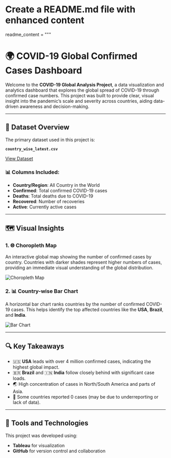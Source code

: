 # Create a README.md file with enhanced content

readme_content = """

# 🌍 COVID-19 Global Confirmed Cases Dashboard

Welcome to the **COVID-19 Global Analysis Project**, a data visualization and analytics dashboard that explores the global spread of COVID-19 through confirmed case numbers. This project was built to provide clear, visual insight into the pandemic’s scale and severity across countries, aiding data-driven awareness and decision-making.

---

## 📁 Dataset Overview

The primary dataset used in this project is:

**`country_wise_latest.csv`**

[View Dataset](https://www.kaggle.com/datasets/imdevskp/corona-virus-report)

### 📊 Columns Included:

- **Country/Region**: All Country in the World
- **Confirmed**: Total confirmed COVID-19 cases
- **Deaths**: Total deaths due to COVID-19
- **Recovered**: Number of recoveries
- **Active**: Currently active cases

---

## 🗺️ Visual Insights

### 1. 🌐 Choropleth Map

An interactive global map showing the number of confirmed cases by country. Countries with darker shades represent higher numbers of cases, providing an immediate visual understanding of the global distribution.

![Choropleth Map](d0ec2f45-2143-4a14-8851-52675876874d.png)

### 2. 📊 Country-wise Bar Chart

A horizontal bar chart ranks countries by the number of confirmed COVID-19 cases. This helps identify the top affected countries like the **USA**, **Brazil**, and **India**.

![Bar Chart](1767bd4d-fb7f-4638-9490-fe576673ff67.png)

---

## 🔍 Key Takeaways

- 🇺🇸 **USA** leads with over 4 million confirmed cases, indicating the highest global impact.
- 🇧🇷 **Brazil** and 🇮🇳 **India** follow closely behind with significant case loads.
- 🌏 High concentration of cases in North/South America and parts of Asia.
- 🧪 Some countries reported 0 cases (may be due to underreporting or lack of data).

---

## 🧰 Tools and Technologies

This project was developed using:

- **Tableau** for visualization
- **GitHub** for version control and collaboration
